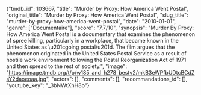 {"tmdb_id": 103667, "title": "Murder by Proxy:  How America Went Postal", "original_title": "Murder by Proxy:  How America Went Postal", "slug_title": "murder-by-proxy-how-america-went-postal", "date": "2010-01-01", "genre": ["Documentaire"], "score": "7.7/10", "synopsis": "Murder By Proxy: How America Went Postal is a documentary that examines the phenomenon of spree killing, particularly in a workplace, that became known in the United States as \u201cgoing postal\u201d. The film argues that the phenomenon originated in the United States Postal Service as a result of hostile work environment following the Postal Reorganization Act of 1971 and then spread to the rest of society.", "image": "https://image.tmdb.org/t/p/w185_and_h278_bestv2/mkB3eWPfbUDtcBCdZsY2daoeoaa.jpg", "actors": [], "comments": [], "recommandations_id": [], "youtube_key": "_3bNWtXhH8o"}